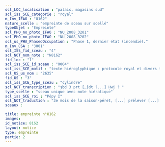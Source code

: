 ```yaml
---
scl_LOC_localisation : "palais, magasins sud"
scl_iss_SCE_categorie : "royal"
n_Inv_IFAO : "8162"
nature_scelle : "empreinte de sceau sur scellé"
typeObjet : "Empreinte"
scl_PHO_no_photo_IFAO : "NU_2008_3201"
scl_PHO_no_photo_IFAO : "NU_2008_3202"
scl_us_PHA_PhasedOccupation : "Phase 1, dernier état (incendié)."
n_Inv_CSA : "3001"
scl_ISS_fid_sceau : "4"
scl_NOT_nom_note : "N8162"
fid_loc : "1"
scl_iss_SCE_id_sceau : "0004"
scl_iss_SCE_motif : "texte hiéroglyphique : protocole royal et divers titres de scribe dans la mrt de Pépy"
scl_US_us_nom : "2635"
fid_US : "3"
scl_iss_SCE_type_sceau : "cylindre"
scl_NOT_transcription : "ȝbd 3 prt […šdt ?...] Ḫwj ? "
type_scelle : "sceau unique avec note hiératique"
scl_iss_SCE_roi : "Pépy I"
scl_NOT_traduction : "3e mois de la saison-péret, [...] prélever [...] Khouy ?"
sceaux :

title: empreinte n°8162
images: 
id_notice: 8162
layout: notice
type: empreinte
partie: 2
---
```

